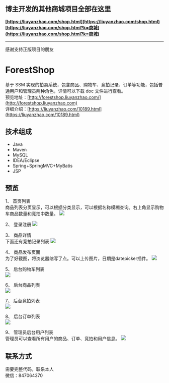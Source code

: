 ## 博主开发的其他商城项目全部在这里
**[https://liuyanzhao.com/shop.html](https://liuyanzhao.com/shop.html)**  
**[https://liuyanzhao.com/shop.html?k=商城](https://liuyanzhao.com/shop.html?k=商城)**  
- -------------------------------------------------------------------------------
感谢支持正版项目的朋友
# ForestShop
基于 SSM 实现的拍卖系统，包含商品、购物车、竞拍记录、订单等功能，包括普通用户和管理员两种角色，详情可以下载 doc 文件进行查看。<br/>
预览地址：[http://forestshop.liuyanzhao.com/](http://forestshop.liuyanzhao.com) <br/>
详细介绍：[https://liuyanzhao.com/10189.html](https://liuyanzhao.com/10189.html)
## 技术组成
- Java
- Maven 
- MySQL 
- IDEA/Eclipse
- Spring+SpringMVC+MyBatis
- JSP

## 预览
1、 首页列表 <br/>
商品列表分页显示，可以根据分类显示，可以根据名称模糊查询。右上角显示购物车商品数量和竞拍中数量。
![](img/home.png)


2、 登录注册
![](img/login.png)
 
 
3、 商品详情 <br/>
下面还有竞拍记录列表
![](img/details.png)


4、 商品发布页面 <br/>
为了好截图，将浏览器缩写了点。可以上传图片，日期是datepicker插件。
![](img/publish.png)


5、 后台购物车列表 <br/>
![](img/carts.png)


6、 后台商品列表 <br/>
![](img/products.png)


7、 后台竞拍列表 <br/>
![](img/biddings.png)


8、 后台订单列表 <br/>
![](img/orders.png)


9、 管理员后台用户列表 <br/>
管理员可以查看所有用户的商品、订单、竞拍和用户信息。
![](img/users.png)


## 联系方式
需要完整代码，联系本人 <br/>
微信：847064370


